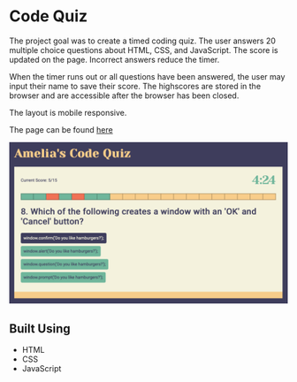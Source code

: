 # Code Quiz
The project goal was to create a timed coding quiz. The user answers 20 multiple choice questions about HTML, CSS, and JavaScript. The score is updated on the page. Incorrect answers reduce the timer.

When the timer runs out or all questions have been answered, the user may input their name to save their score. The highscores are stored in the browser and are accessible after the browser has been closed.

The layout is mobile responsive.

The page can be found [here](https://amelia-was.github.io/code-quiz/)

![Code Quiz Screenshot](./assets/images/code-quiz-screenshot.png)

## Built Using
- HTML
- CSS
- JavaScript
